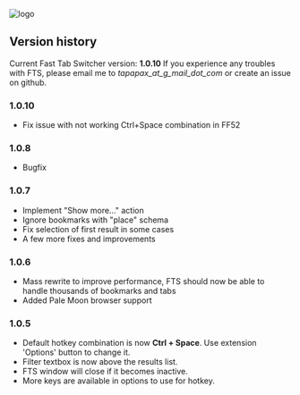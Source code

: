 ![logo](https://addons.cdn.mozilla.net/user-media/addon_icons/684/684616-64.png?modified=1455780225)

## Version history

Current Fast Tab Switcher version: **1.0.10**
If you experience any troubles with FTS, please email me to *tapapax_at_g_mail_dot_com* or create an issue on github.

### 1.0.10
- Fix issue with not working Ctrl+Space combination in FF52

### 1.0.8
- Bugfix

### 1.0.7
- Implement "Show more..." action
- Ignore bookmarks with "place" schema
- Fix selection of first result in some cases
- A few more fixes and improvements

### 1.0.6
- Mass rewrite to improve performance, FTS should now be able to handle thousands of bookmarks and tabs
- Added Pale Moon browser support

### 1.0.5
- Default hotkey combination is now **Ctrl + Space**. Use extension 'Options' button to change it.
- Filter textbox is now above the results list.
- FTS window will close if it becomes inactive.
- More keys are available in options to use for hotkey.
